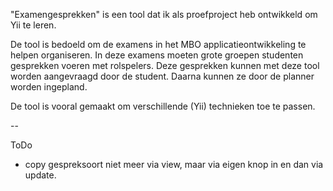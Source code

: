 

"Examengesprekken" is een tool dat ik als proefproject heb ontwikkeld om Yii te leren.

De tool is bedoeld om de examens in het MBO applicatieontwikkeling te helpen organiseren. In deze examens moeten grote groepen studenten gesprekken voeren met rolspelers. Deze gesprekken kunnen met deze tool worden aangevraagd door de student. Daarna kunnen ze door de planner worden ingepland.

De tool is vooral gemaakt om verschillende (Yii) technieken toe te passen.

--

ToDo

- copy gespreksoort niet meer via view, maar via eigen knop in en dan via update.